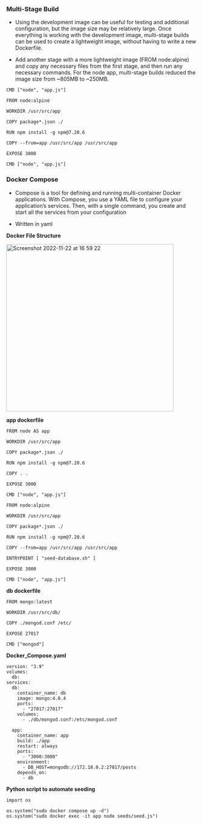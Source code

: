 ### Multi-Stage Build

- Using the development image can be useful for testing and additional configuration, but the image size may be relatively large. Once everything is working with the development image, multi-stage builds can be used to create a lightweight image, without having to write a new Dockerfile.

- Add another stage with a more lightweight image (FROM node:alpine) and copy any necessary files from the first stage, and then run any necessary commands. For the node app, multi-stage builds reduced the image size from ~805MB to ~250MB.

```
CMD ["node", "app.js"]

FROM node:alpine

WORKDIR /usr/src/app

COPY package*.json ./

RUN npm install -g npm@7.20.6

COPY --from=app /usr/src/app /usr/src/app

EXPOSE 3000

CMD ["node", "app.js"]

```

### Docker Compose 

- Compose is a tool for defining and running multi-container Docker applications. With Compose, you use a YAML file to configure your application’s services. Then, with a single command, you create and start all the services from your configuration

- Written in yaml

**Docker File Structure**

<img width="442" alt="Screenshot 2022-11-22 at 16 59 22" src="https://user-images.githubusercontent.com/115224560/204245052-29207a5b-51aa-4ab6-a968-b14036f184fe.png">



**app dockerfile**

```
FROM node AS app

WORKDIR /usr/src/app

COPY package*.json ./

RUN npm install -g npm@7.20.6

COPY . .

EXPOSE 3000

CMD ["node", "app.js"]

FROM node:alpine

WORKDIR /usr/src/app

COPY package*.json ./

RUN npm install -g npm@7.20.6

COPY --from=app /usr/src/app /usr/src/app

ENTRYPOINT [ "seed-database.sh" ]

EXPOSE 3000

CMD ["node", "app.js"]

```

**db dockerfile**

```
FROM mongo:latest

WORKDIR /usr/src/db/

COPY ./mongod.conf /etc/

EXPOSE 27017

CMD ["mongod"]

```

**Docker_Compose.yaml**

```
version: "3.9"
volumes:
  db:
services:
  db:
    container_name: db
    image: mongo:4.0.4
    ports:
      - "27017:27017"
    volumes:
      - ./db/mongod.conf:/etc/mongod.conf

  app:
    container_name: app
    build: ./app
    restart: always
    ports:
      - "3000:3000"
    environment:
      - DB_HOST=mongodb://172.18.0.2:27017/posts
    depends_on:
      - db

```

**Python script to automate seeding**

```
import os 

os.system("sudo docker compose up -d")
os.system("sudo docker exec -it app node seeds/seed.js")

```

